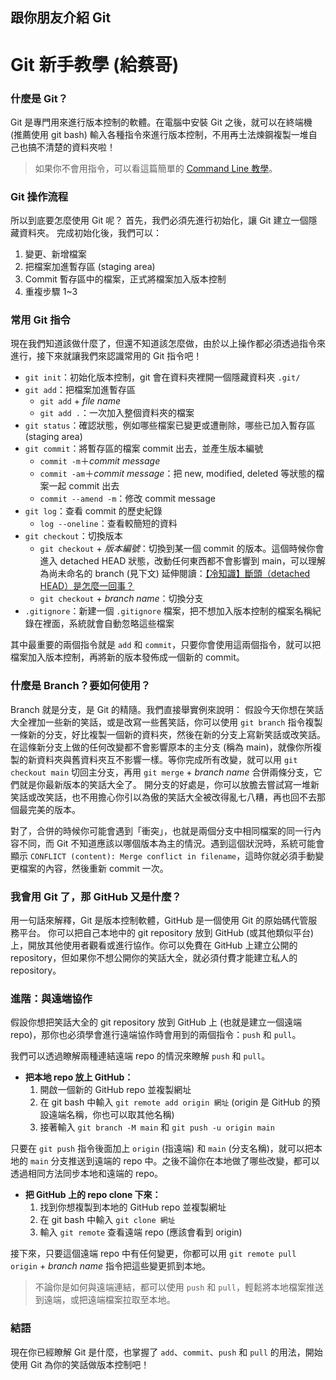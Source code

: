 ## 跟你朋友介紹 Git

# Git 新手教學 (給蔡哥)

### 什麼是 Git？
Git 是專門用來進行版本控制的軟體。在電腦中安裝 Git 之後，就可以在終端機 (推薦使用 git bash) 輸入各種指令來進行版本控制，不用再土法煉鋼複製一堆自己也搞不清楚的資料夾啦！

>如果你不會用指令，可以看這篇簡單的 [Command Line 教學](https://hackmd.io/@jackielin7789978/HyITPaBUu)。

### Git 操作流程
所以到底要怎麼使用 Git 呢？
首先，我們必須先進行初始化，讓 Git 建立一個隱藏資料夾。
完成初始化後，我們可以：

1. 變更、新增檔案
2. 把檔案加進暫存區 (staging area)
3. Commit 暫存區中的檔案，正式將檔案加入版本控制
4. 重複步驟 1~3

### 常用 Git 指令
現在我們知道該做什麼了，但還不知道該怎麼做，由於以上操作都必須透過指令來進行，接下來就讓我們來認識常用的 Git 指令吧！
* `git init`：初始化版本控制，git 會在資料夾裡開一個隱藏資料夾 `.git/`
* `git add`：把檔案加進暫存區
    * `git add` + *file name*
    * `git add .`：一次加入整個資料夾的檔案
* `git status`：確認狀態，例如哪些檔案已變更或遭刪除，哪些已加入暫存區 (staging area)
* `git commit`：將暫存區的檔案 commit 出去，並產生版本編號 
    * `commit -m`＋*commit message*
    * `commit -am`＋*commit message*：把 new, modified, deleted 等狀態的檔案一起 commit 出去
    * `commit --amend -m`：修改 commit message
* `git log`：查看 commit 的歷史紀錄
    * `log --oneline`：查看較簡短的資料
* `git checkout`：切換版本
    * `git checkout` + *版本編號*：切換到某一個 commit 的版本。這個時候你會進入 detached HEAD 狀態，改動任何東西都不會影響到 main，可以理解為尚未命名的 branch (見下文)
延伸閱讀：[【冷知識】斷頭（detached HEAD）是怎麼一回事？](https://gitbook.tw/chapters/faq/detached-head.html)
    * `git checkout` + *branch name*：切換分支
* `.gitignore`：新建一個 `.gitignore` 檔案，把不想加入版本控制的檔案名稱紀錄在裡面，系統就會自動忽略這些檔案

其中最重要的兩個指令就是 `add` 和 `commit`，只要你會使用這兩個指令，就可以把檔案加入版本控制，再將新的版本發佈成一個新的 commit。

### 什麼是 Branch？要如何使用？
Branch 就是分支，是 Git 的精隨。我們直接舉實例來說明：
假設今天你想在笑話大全裡加一些新的笑話，或是改寫一些舊笑話，你可以使用 `git branch` 指令複製一條新的分支，好比複製一個新的資料夾，然後在新的分支上寫新笑話或改笑話。在這條新分支上做的任何改變都不會影響原本的主分支 (稱為 main)，就像你所複製的新資料夾與舊資料夾互不影響一樣。等你完成所有改變，就可以用 `git checkout main` 切回主分支，再用 `git merge` + *branch name* 合併兩條分支，它們就是你最新版本的笑話大全了。
開分支的好處是，你可以放膽去嘗試寫一堆新笑話或改笑話，也不用擔心你引以為傲的笑話大全被改得亂七八糟，再也回不去那個最完美的版本。

對了，合併的時候你可能會遇到「衝突」，也就是兩個分支中相同檔案的同一行內容不同，而 Git 不知道應該以哪個版本為主的情況。遇到這個狀況時，系統可能會顯示 `CONFLICT (content): Merge conflict in filename`，這時你就必須手動變更檔案的內容，然後重新 commit 一次。

### 我會用 Git 了，那 GitHub 又是什麼？
用一句話來解釋，Git 是版本控制軟體，GitHub 是一個使用 Git 的原始碼代管服務平台。
你可以把自己本地中的 git repository 放到 GitHub (或其他類似平台) 上，開放其他使用者觀看或進行協作。你可以免費在 GitHub 上建立公開的 repository，但如果你不想公開你的笑話大全，就必須付費才能建立私人的 repository。

### 進階：與遠端協作
假設你想把笑話大全的 git repository 放到 GitHub 上 (也就是建立一個遠端 repo)，那你也必須學會進行遠端協作時會用到的兩個指令：`push` 和 `pull`。

我們可以透過瞭解兩種連結遠端 repo 的情況來瞭解 `push` 和 `pull`。

* **把本地 repo 放上 GitHub：**
    1. 開啟一個新的 GitHub repo 並複製網址
    2. 在 git bash 中輸入 `git remote add origin 網址` (origin 是 GitHub 的預設遠端名稱，你也可以取其他名稱)
    3. 接著輸入 `git branch -M main` 和 `git push -u origin main`

只要在 `git push` 指令後面加上 `origin` (指遠端) 和 `main` (分支名稱)，就可以把本地的 `main` 分支推送到遠端的 repo 中。之後不論你在本地做了哪些改變，都可以透過相同方法同步本地和遠端的 repo。

* **把 GitHub 上的 repo clone 下來：**
    1. 找到你想複製到本地的 GitHub repo 並複製網址
    2. 在 git bash 中輸入 `git clone 網址`
    3. 輸入 `git remote` 查看遠端 repo (應該會看到 origin)

接下來，只要這個遠端 repo 中有任何變更，你都可以用 `git remote pull origin` + *branch name* 指令把這些變更抓到本地。

>不論你是如何與遠端連結，都可以使用 `push` 和 `pull`，輕鬆將本地檔案推送到遠端，或把遠端檔案拉取至本地。

### 結語
現在你已經瞭解 Git 是什麼，也掌握了 `add`、`commit`、`push` 和 `pull` 的用法，開始使用 Git 為你的笑話做版本控制吧！